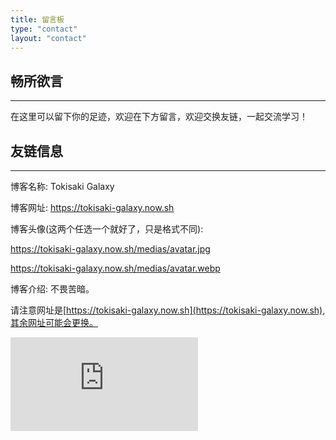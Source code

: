 ```yaml
---
title: 留言板
type: "contact"
layout: "contact"
---
```



## 畅所欲言
---
在这里可以留下你的足迹，欢迎在下方留言，欢迎交换友链，一起交流学习！

## 友链信息
---

博客名称: Tokisaki Galaxy

博客网址: https://tokisaki-galaxy.now.sh

博客头像(这两个任选一个就好了，只是格式不同):

https://tokisaki-galaxy.now.sh/medias/avatar.jpg

https://tokisaki-galaxy.now.sh/medias/avatar.webp


博客介绍: 
不畏苦暗。

请注意网址是[https://tokisaki-galaxy.now.sh](https://tokisaki-galaxy.now.sh),其余网址可能会更换。

![contact](https://www.toolnb.com/ipqmd/a7f6316dab52381828f3dbc7c5369274.html)
